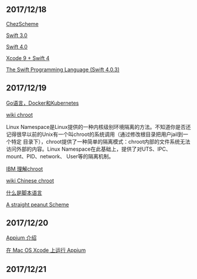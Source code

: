 ## 2017/12/18

[ChezScheme](https://github.com/cisco/ChezScheme)

[Swift 3.0](https://swift.org/blog/swift-3-0-released/)

[Swift 4.0](https://developer.apple.com/swift/)

[Xcode 9 + Swift 4](https://developer.apple.com/swift/resources/)

[The Swift Programming Language (Swift 4.0.3) ](https://developer.apple.com/library/content/documentation/Swift/Conceptual/Swift_Programming_Language/index.html#//apple_ref/doc/uid/TP40014097-CH3-ID0)

## 2017/12/19

[Go语言，Docker和Kubernetes](http://www.jianshu.com/p/d3569613fcf8)

[wiki chroot](https://en.wikipedia.org/wiki/Chroot)

Linux Namespace是Linux提供的一种内核级别环境隔离的方法。不知道你是否还记得很早以前的Unix有一个叫chroot的系统调用（通过修改根目录把用户jail到一个特定
目录下），chroot提供了一种简单的隔离模式：chroot内部的文件系统无法访问外部的内容。Linux Namespace在此基础上，提供了对UTS、IPC、mount、PID、network、
User等的隔离机制。

[IBM 理解chroot](https://www.ibm.com/developerworks/cn/linux/l-cn-chroot/index.html)

[wiki Chinese chroot](https://zh.wikipedia.org/wiki/Chroot)

[什么是脚本语言](http://www.yinwang.org/blog-cn/2013/03/29/scripting-language)

[A straight peanut Scheme](http://www.jianshu.com/p/8893ff7f80a4)

## 2017/12/20

[Appium 介绍](http://appium.io/docs/cn/about-appium/intro/)

[在 Mac OS Xcode 上运行 Appium](http://appium.io/docs/cn/appium-setup/running-on-osx/#xcode-8-ios-10-xcuitest)

## 2017/12/21

[]()





















